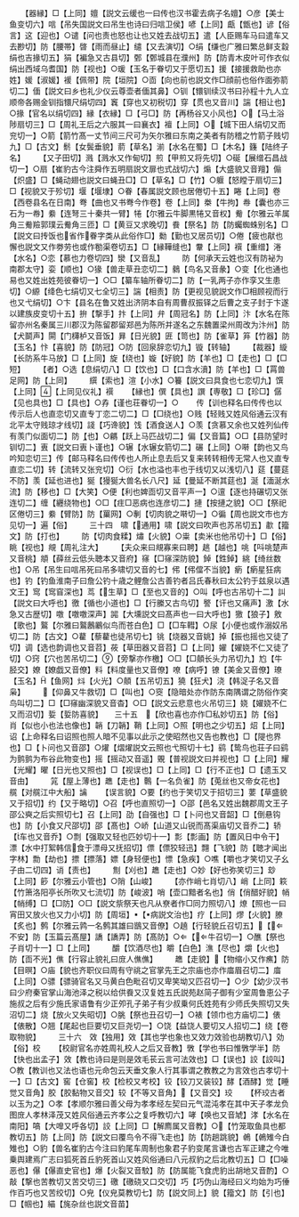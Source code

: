 <!-- { "loadSidebar": true } -->
　　【器縁】□【上同】嬗【説文云缓也一曰传也汉书霍去病子名嬗】○彦【美士鱼变切六】唁【吊失国説文曰吊生也诗曰归唁卫侯】喭【上同】甗【甑也】谚【俗言】这【迎也】○谴【问也责也怒也让也又姓去战切五】遣【人臣赐车马曰遣车又去尠切】防【腰帯】晵【雨而昼止】缱【又去演切】○绢【缣也广雅曰繁总鲜支縠绢也吉掾切五】狷【褊急又古县切】鄄【鄄城县在濮州】防【防青木皮叶可作衣似绢出西域乌耆国】防【视也】○瑗【玉名于眷切又于愿切五】援【接援救助也亦姓】媛【淑媛】褑【佩带】院【垣院】○靣【向也前也説文作□顔前也俗作面弥箭切二】偭【説文曰乡也礼少仪云尊壶者偭其鼻】○钏【镮钏续汉书曰孙程十九人立顺帝各赐金钏指镮尺绢切四】竁【穿也又初税切】穿【贯也又音川】諯【相让也】○掾【官名以绢切四】縁【衣縁】□【弓□】防【再杨谷又小风也】○【马土浴陟扇切三】□【周礼王后之六服其一曰襄衣】襢【上同】○【城下田人绢切又而兖切一】○箭【箭竹髙一丈节间三尺可为矢尔雅曰东南之美者有防稽之竹箭子贱切九】□【古文】鬋【女鬓垂貌】葥【草名】湔【水名在蜀】□【木名】籛【陆终子名】
　　【又子田切】溅【溅水又作甸切】煎【甲煎又将先切】○硟【展缯石昌战切一】○扇【崔豹古今注舜作五明扇説文扉也式战切六】煽【大盛貌又音羶】傓【炽盛】□【蝇动翅也説文曰蝇丑□】□【草名】□【竹】○躽【怒瞠于扇切三】□【视貌又于殄切】堰【堰埭】○眷【春属説文顾也居倦切十五】睠【上同】卷【西卷县名在日南】弮【曲也又书弮今作卷】卷【上同】桊【牛拘】帣【囊也亦三石为一帣】絭【连弩三十秦共一臂】犈【尔雅云牛脚黒犈又音权】觠【尔雅云羊属角三觠羷郭璞云觠角三匝】□【黄豆又求晚切】飬【祭名】防【防蠾蜘蛛别名】□【説文曰抟饭也省作眷字类从此俗作□】勬【勤也又居员切】○倦【疲也猒也懈也説文又作劵劳也或作勌渠卷切五】□【縁鞾缝也】韏【上同】襈【重缯】淃【水名】○恋【慕也力卷切四】灓【又音乱】
　　防【何承天云姓也汉有防袐为南郡太守】娈【顺也】○猭【兽走草丑恋切二】鶨【鸟名又音彖】○变【化也通也易也又姓出姓苑彼眷切一】○□【纂车轴所眷切二】防【一乳两子亦作孪又生患切】○縓【绛色七绢切又七全切三】諯【相责】防【更视见貌説文作□相顾视而行也又弋绢切】○卞【县名在鲁又姓出济阴本自有周曹叔振铎之后曹之支子封于卞遂以建族皮变切十五】拚【撃手】抃【上同】弁【周冠名】防【上同】汴【水名在陈留亦州名秦属三川郡汉为陈留郡留郑邑为陈所并遂名之东魏置梁州周改为汴州】防【犬鬬声】閞【门欂栌又音饭】昪【日光貌】匥【笥也】防【雀草】笲【竹器】防【玉名】忭【喜貌】防【防冠】○防【回泉辞恋切九】镟【转轴】
　　【裁器】縼【长防系牛马放】□【上同】旋【绕也】嫙【好貌】防【羊也】□【走也】□【□短】
　　【者】○选【息绢切八】□【饮也】□【口含水濆】防【羊也】□【罥兽足网】防【上同】
　　繏【索也】渲【小水】○籑【説文曰具食也七恋切九】馔【上同】【上同见仪礼】襈
　　【縁也】僎【具也】譔【専敬】□【珍□】僝【见也具也】□【具也】○孨【谨也荘眷切一】○
　　传【训也释名曰传传也以传示后人也直恋切又直专丁恋二切二】□【□绕也】○贱【轻贱又姓风俗通云汉有北平太守贱琼才线切】諓【巧谗貌】饯【酒食送人】○羡【贪慕又余也又姓列仙传有羡门似面切二】防【也】○騗【跃上马匹战切二】偏【又音篇】○□【县防望时钏切二】叀【説文曰叀卜谨也】○辗【水辗女箭切二】碾【上同】○啭【韵也又鸟吟知恋切三】传【邮马释名曰传传也人所止息去后又复来转转相传无常人也又直专直恋二切】转【流转又张兖切】○衍【水也溢也丰也于线切又以浅切八】莚【蔓莚不防】羡【延也进也】狿【獌狿大兽名长八尺】延【曼延不断其莚也】涎【湎涎水流】防【移也】□【大笑】○便【利也婢靣切又音平声一】○邅【逐也持碾切又张连切二】缠【纒绕物也】○□【疰□恶病也连彦切二】摙【按摙之貌】○□【祭祀区倦切三】絭【臂防】防【罺网】○剸【切肉貌之啭切一】○徧【周也説文市也方见切一】遍【俗】
　　三十四　啸【通用】啸【説文曰吹声也苏吊切五】歗【籀文】防【打也】
　　防【切肉食糅】熽【火貌】○粜【卖米也他吊切十】□【俗】眺【视也】覜【周礼注大】
　　【夫众来曰覜寡来曰聘】趒【越也】咷【呌咷楚声又音桃】頫【薛丝云低头聴本又音府】窱【□窱深防貌】鋽【鉎鋽】絩【绮丝数也】○吊【吊生曰唁吊死曰吊多啸切又音的七】伄【伄儅不当貌】瘹【瘹星狂病也】钓【钓鱼淮南子曰詹公钓十歳之鲤詹公古善钓者吕氏春秋曰太公钓于兹泉以遇文王】窎【窎窅深也】茑【生草】□【至也又音的】○叫【呼也古吊切十二】訆【説文曰大呼也】徼【循也小道也】□【行縢又古鸟切】譥【讦也又痛声】激【水急又古歴切】噭【噭噭深声】嘂【大壎説文曰髙声也一曰大呼也】獥【狼子】敫【歌也】鸄【尔雅曰鸄鶶鷵似鸟而苍白色】□【□车轊】○尿【小便也或作溺奴吊切二】防【古文】○藋【藜藋也徒吊切七】铫【烧器又音姚】掉【振也摇也又徒了切】调【选也韵调也又音苕】莜【草田器又音苕】□【上同】嬥【嬥娆不仁又徒了切】○窍【穴也苦吊切二】【旁撃亦作檄】○□【□顤长头力吊切九】尥【牛胫交】嫽【嫽戯又音僚】料【料度量也又音僚】嘹【病呼】镣【美金又音僚】璙【玉名】【鱼网】炓【火光】○顤【五吊切五】獟【狂犬】浇【韩浞子名又音枭】
　　【仰鼻又牛救切】□【叫也】○窔【隐暗处亦作防东南隅谓之防俗作穾鸟叫切二】□【□窱幽深貌又音杳】○□【説文云悲意也火吊切三】娆【嬥娆不仁又而沼切】娎【娎防喜貌】　　三十五　【欣也喜也亦作□私妙切五】防【俗】肖【似也小也法也像也】韒【刀韒】鞘【上同】○照【明也之少切五】炤【上同】诏【上命释名曰诏照也照人暗不见事以此示之使昭然也又告也教也】□【隄也界也】□【卜问也又音邵】○燿【熠燿説文云照也弋照切十七】鹞【鸷鸟也荘子曰鹞为鹯鹯为布谷此物变也】摇【摇动又音遥】覞【普视説文曰并视也】□【上同】耀【光耀】曜【日光也又照也】□【视误也】□【上同】□【行不正也】□【遗玉又音由】
　　筄【屋上薄也】趭【走也】鷣【一名负雀】防【莵丝也又帝女花也】艞【对艞江中大船】讑
　　【误言貌】○要【约也于笑切又于招切三】葽【草盛貌又于招切】约【又于略切】○召【呼也直照切一】○邵【邑名又姓出魏郡周文王子邵公奭之后实照切七】召【上同】劭【自强也】□【卜问也又音韶】□【倒悬钩也】防【小食又尺邵切】邵【髙也】○峤【山道又山锐而髙渠庙切又音乔二】轿【车也又音乔】○剽【强取又轻也匹妙切十一】彯【彯画】防【置风日中令干】漂【水中打絮韩信食于漂母又抚招切】僄【僄狡轻迅】翲【飞貌】防【聴才闻出字林】勡【劫也】摽【摽落】嫖【身轻便也】慓【急疾】○噍【嚼也才笑切又子幺子由二切四】诮【责也】
　　劁【刈也】趭【走也】○妙【好也弥笑切三】玅【上同】篎【尔雅云小管也】○陗【山峻】
　　【亦作峭七肖切八】峭【上同】篍【竹箫洛阳亭长所吹又七流切】防【峻波】哨【壶口黯者名也】俏【俏醋好貌】帩【帩缚】□【□防】○□【説文祡祭天也凡从尞者作□同力照切八】燎【照也一曰宵田又放火也又力小切】防【周垣】【病説文治也】疗【上同】熮【火貌】膫【炙也】鹩【尔雅云鹑一名鹩其雄曰鶛又音僚】○趬【行轻貌丘召切五】【不安】防【玉篇云髙屋】譑【譑弄】防【髙防】○【牛召切一】○醮【祭也子肖切十一】□【上同】
　　釂【饮酒尽也】皭【白色】潐【尽也】爝【火也】防【靣不光】僬【行容止貌礼曰庻人僬僬】
　　趭【走貌】【物缩小又作癄】防【目暝】○庙【貌也齐职仪曰周有守祧之官掌先王之宗庙也亦作庿眉召切二】庿【上同】○骠【骠骑官名又马黄白色毗召切又卑笑坳又匹召切一】○少【幼少汉书曰少府秦官掌山海池泽之税以给供飬又汉复姓五氏説苑赵简子御有少室周鲁恵公子施叔之后有少施氏家语鲁有少正夘孔子弟子有少叔乗何氏姓苑有少师氏失照切又失沼切二】烧【放火又失昭切】○朓【祭也丑召切一】○裱【领巾也方庙切二】俵【俵散】○翘【尾起也巨要切又巨尧切一】○饶【益饶人要切又人招切二】绕【卷取物貌】
　　三十六　效【独用】效【其也学也象也又效力效验也胡教切八】効【俗】校
　　【校尉官名亦姓周礼校人之后又音教】斆【学也书曰惟斆学半】防【快也出孟子】效【教也诗曰是则是效毛苌云言可法效也】□【误也】詨【詨叫】○教【教训也又法也语也元命包云天垂文象人行其事谓之教教之为言效也古孝切十一】□【古文】窖【仓窖】校【检校又考校】铰【铰刀又装铰】酵【酒酵】觉【睡觉又音角】胶【胶黏物又音交】较【不等又音角】【又音交】珓
　　【杯珓古者以玉为之】○孝【孝顺尔雅曰善父母为孝孝经左契曰元气混沌孝在其中天子孝龙负图庻人孝林泽茂又姓风俗通云齐孝公之复呼教切六】哮【唤也又音虓】涍【水名在南阳】嗃【大嘷又呼各切】詨【上同】□【解廌属又音教】○【竹笼取鱼具也都教切五】防【上同】防【説文曰覆鸟令不得飞走也】防【防趟跳貌】鵫【鵫雉今白雉也】○豹【兽名崔豹古今注曰豹尾车周制也象君子豹变尾言谦也古军正建之今唯乗舆建焉广志曰狐死首丘豹死首山又姓风俗通曰八元叔豹之后北教切五】□【□噪恶也】儤【儤直史官也】爆【火裂又音駮】防【防属能飞食虎豹出胡地又音酌】○敲【撃也苦教切又苦交切三】礉【礉硗又口交切】巧【巧伪山海经曰义均始为巧倕作百巧也又苦绞切】○皃【仪皃莫教切七】防【説文同上】貌【籀文】防【引也】□【帼也】緢【旄杂丝也説文音苗】
